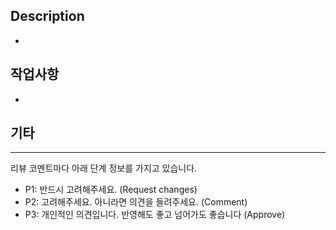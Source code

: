 ## Description
<!-- 내용을 적어주세요. -->
* 

## 작업사항
<!-- 작업 사항을 적어주세요. -->
* 

## 기타

---
리뷰 코멘트마다 아래 단계 정보를 가지고 있습니다.
* P1: 반드시 고려해주세요. (Request changes)
* P2: 고려해주세요. 아니라면 의견을 들려주세요. (Comment)
* P3: 개인적인 의견입니다. 반영해도 좋고 넘어가도 좋습니다 (Approve)
